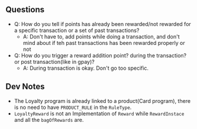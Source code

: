 ## Questions

- Q: How do you tell if points has already been rewarded/not rewarded for a specific transaction or a set of past transactions?
  - A: Don't have to, add points while doing a transaction, and don't mind about if teh past transactions has been rewarded properly or not
- Q: How do you trigger a reward addition point? during the transaction? or post transaction(like in gpay)?
  - A: During transaction is okay. Don't go too specific.
 


## Dev Notes
- The Loyalty program is already linked to a product(Card program), there is no need to have `PRODUCT_RULE` in the `RuleType`.
- `LoyaltyReward` is not an Implementation of `Reward` while `RewardInstace` and all the `bagOfRewards` are.